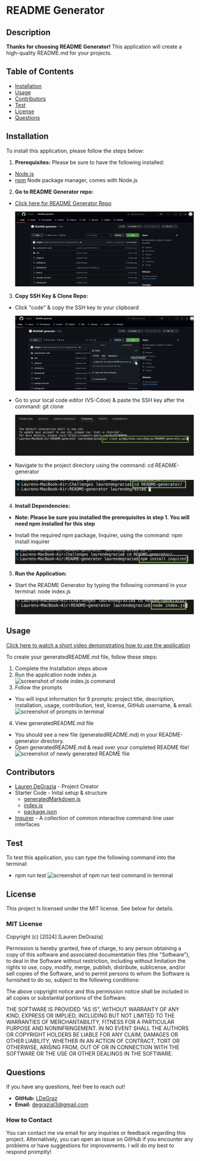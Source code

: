 # README Generator
## Description 
**Thanks for choosing README Generator!** This application will create a high-quality README.md for your projects.

## Table of Contents
- [Installation](#installation)
- [Usage](#usage)
- [Contributors](#contributors)
- [Test](#test)
- [License](#license)
- [Questions](#questions)

## Installation
To install this application, please follow the steps below:

1. **Prerequisites:** Please be sure to have the following installed:
- [Node.js](https://nodejs.or/)
- [npm](https://www.npmjs.com/) Node package manager, comes with Node.js

2. **Go to README Generator repo:** 
- [Click here for README Generator Repo](https://github.com/LDegraz/README-generator.git)

    ![screenshot of GitHub repo](./assets/images/Install-2.png)

3. **Copy SSH Key & Clone Repo:**
- Click "code" & copy the SSH key to your clipboard

    ![screenshot of copying repo SSH key to clipboard](./assets/images/install-3-1.png)

- Go to your local code editor (VS-Cdoe) & paste the SSH key after the command: git clone

    ![screenshot of git clone command](./assets/images/install-3-2.png)

- Navigate to the project directory using the command: cd README-generator

    ![screenshot of cd README-generator command](./assets/images/install-3-3.png)

4. **Install Dependencies:**
- **Note: Please be sure you installed the prerequisites in step 1. You will need npm installed for this step**
- Install the required npm package, Inquirer, using the command: npm install inquirer

    ![screenshot of npm install inquirer command](./assets/images/install-4.png)

5. **Run the Application:** 
- Start the README Generator by typing the following command in your terminal: node index.js

    ![screenshot of node index.js command](./assets/images/install-5.png)

## Usage
[Click here to watch a short video demonstrating how to use the application]()

To create your generatedREADME.md file, follow these steps:
1. Complete the Installation steps above
2. Run the application
    node index.js
![screenshot of node index.js command]()
3. Follow the prompts
- You will input information for 9 prompts: project title, description, installation, usage, contribution, test, license, GitHub username, & email.
![screenshot of prompts in terminal]()
4. View generatedREADME.md file
- You should see a new file (generatedREADME.md) in your README-generator directory. 
- Open generatedREADME.md & read over your completed README file!
![screenshot of newly generated README file]()

## Contributors
- [Lauren DeGrazia](https://github.com/LDegraz/README-generator.git) - Project Creator 
- Starter Code - Inital setup & structure
    - [generatedMarkdown.js](./assets/starter-code/starter-utils/generateMarkdown.js)
    - [index.js](./assets/starter-code/starter-index.js)
    - [package.json](./assets/starter-code/starter-package.json)
- [Inquirer](https://www.npmjs.com/package/inquirer) - A collection of common interactive command-line user interfaces

## Test
To test this application, you can type the following command into the terminal:
- npm run test
![screenshot of npm run test command in terminal]()

## License
This project is licensed under the MIT license. See below for details.
### MIT License

Copyright (c) [2024] [Lauren DeGrazia]

Permission is hereby granted, free of charge, to any person obtaining a copy
of this software and associated documentation files (the "Software"), to deal
in the Software without restriction, including without limitation the rights
to use, copy, modify, merge, publish, distribute, sublicense, and/or sell
copies of the Software, and to permit persons to whom the Software is
furnished to do so, subject to the following conditions:

The above copyright notice and this permission notice shall be included in all
copies or substantial portions of the Software.

THE SOFTWARE IS PROVIDED "AS IS", WITHOUT WARRANTY OF ANY KIND, EXPRESS OR
IMPLIED, INCLUDING BUT NOT LIMITED TO THE WARRANTIES OF MERCHANTABILITY,
FITNESS FOR A PARTICULAR PURPOSE AND NONINFRINGEMENT. IN NO EVENT SHALL THE
AUTHORS OR COPYRIGHT HOLDERS BE LIABLE FOR ANY CLAIM, DAMAGES OR OTHER
LIABILITY, WHETHER IN AN ACTION OF CONTRACT, TORT OR OTHERWISE, ARISING FROM,
OUT OF OR IN CONNECTION WITH THE SOFTWARE OR THE USE OR OTHER DEALINGS IN THE
SOFTWARE.

## Questions
If you have any questions, feel free to reach out! 
- **GitHub:** [LDeGraz](https://github.com/LDegraz)
- **Email:** [degrazial3@gmail.com](mailto:degrazial3@gmail.com)
### How to Contact
You can contact me via email for any inquiries or feedback regarding this project. Alternatively, you can open an issue on GitHub if you encounter any problems or have suggestions for improvements. I will do my best to respond promptly!